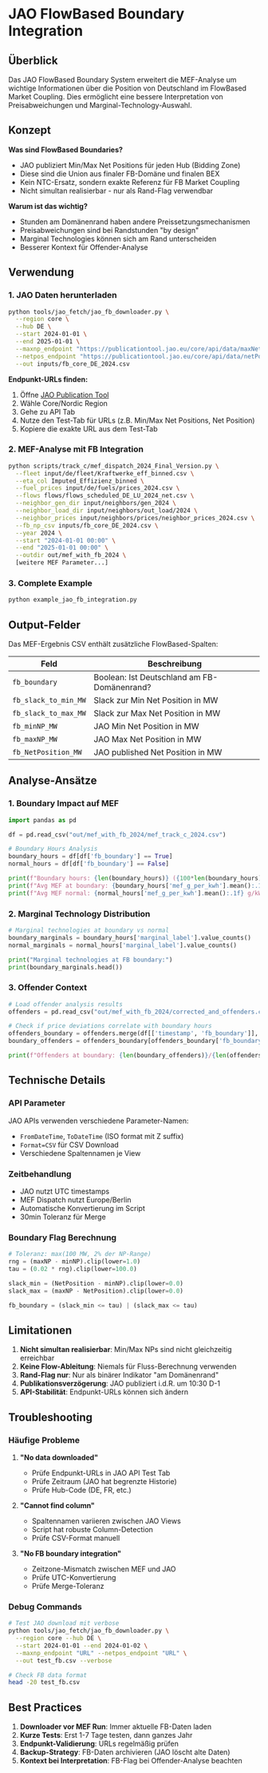 # JAO FlowBased Boundary Integration

## Überblick

Das JAO FlowBased Boundary System erweitert die MEF-Analyse um wichtige Informationen über die Position von Deutschland im FlowBased Market Coupling. Dies ermöglicht eine bessere Interpretation von Preisabweichungen und Marginal-Technology-Auswahl.

## Konzept

**Was sind FlowBased Boundaries?**
- JAO publiziert Min/Max Net Positions für jeden Hub (Bidding Zone)
- Diese sind die Union aus finaler FB-Domäne und finalen BEX
- Kein NTC-Ersatz, sondern exakte Referenz für FB Market Coupling
- Nicht simultan realisierbar - nur als Rand-Flag verwendbar

**Warum ist das wichtig?**
- Stunden am Domänenrand haben andere Preissetzungsmechanismen
- Preisabweichungen sind bei Randstunden "by design"
- Marginal Technologies können sich am Rand unterscheiden
- Besserer Kontext für Offender-Analyse

## Verwendung

### 1. JAO Daten herunterladen

```bash
python tools/jao_fetch/jao_fb_downloader.py \
  --region core \
  --hub DE \
  --start 2024-01-01 \
  --end 2025-01-01 \
  --maxnp_endpoint "https://publicationtool.jao.eu/core/api/data/maxNetPositions" \
  --netpos_endpoint "https://publicationtool.jao.eu/core/api/data/netPosition" \
  --out inputs/fb_core_DE_2024.csv
```

**Endpunkt-URLs finden:**
1. Öffne [JAO Publication Tool](https://publicationtool.jao.eu/)
2. Wähle Core/Nordic Region
3. Gehe zu API Tab
4. Nutze den Test-Tab für URLs (z.B. Min/Max Net Positions, Net Position)
5. Kopiere die exakte URL aus dem Test-Tab

### 2. MEF-Analyse mit FB Integration

```bash
python scripts/track_c/mef_dispatch_2024_Final_Version.py \
  --fleet input/de/fleet/Kraftwerke_eff_binned.csv \
  --eta_col Imputed_Effizienz_binned \
  --fuel_prices input/de/fuels/prices_2024.csv \
  --flows flows/flows_scheduled_DE_LU_2024_net.csv \
  --neighbor_gen_dir input/neighbors/gen_2024 \
  --neighbor_load_dir input/neighbors/out_load/2024 \
  --neighbor_prices input/neighbors/prices/neighbor_prices_2024.csv \
  --fb_np_csv inputs/fb_core_DE_2024.csv \
  --year 2024 \
  --start "2024-01-01 00:00" \
  --end "2025-01-01 00:00" \
  --outdir out/mef_with_fb_2024 \
  [weitere MEF Parameter...]
```

### 3. Complete Example

```bash
python example_jao_fb_integration.py
```

## Output-Felder

Das MEF-Ergebnis CSV enthält zusätzliche FlowBased-Spalten:

| Feld | Beschreibung |
|------|-------------|
| `fb_boundary` | Boolean: Ist Deutschland am FB-Domänenrand? |
| `fb_slack_to_min_MW` | Slack zur Min Net Position in MW |
| `fb_slack_to_max_MW` | Slack zur Max Net Position in MW |
| `fb_minNP_MW` | JAO Min Net Position in MW |
| `fb_maxNP_MW` | JAO Max Net Position in MW |
| `fb_NetPosition_MW` | JAO published Net Position in MW |

## Analyse-Ansätze

### 1. Boundary Impact auf MEF

```python
import pandas as pd

df = pd.read_csv("out/mef_with_fb_2024/mef_track_c_2024.csv")

# Boundary Hours Analysis
boundary_hours = df[df['fb_boundary'] == True]
normal_hours = df[df['fb_boundary'] == False]

print(f"Boundary hours: {len(boundary_hours)} ({100*len(boundary_hours)/len(df):.1f}%)")
print(f"Avg MEF at boundary: {boundary_hours['mef_g_per_kwh'].mean():.1f} g/kWh")
print(f"Avg MEF normal: {normal_hours['mef_g_per_kwh'].mean():.1f} g/kWh")
```

### 2. Marginal Technology Distribution

```python
# Marginal technologies at boundary vs normal
boundary_marginals = boundary_hours['marginal_label'].value_counts()
normal_marginals = normal_hours['marginal_label'].value_counts()

print("Marginal technologies at FB boundary:")
print(boundary_marginals.head())
```

### 3. Offender Context

```python
# Load offender analysis results
offenders = pd.read_csv("out/mef_with_fb_2024/corrected_and_offenders.csv")

# Check if price deviations correlate with boundary hours
offenders_boundary = offenders.merge(df[['timestamp', 'fb_boundary']], on='timestamp')
boundary_offenders = offenders_boundary[offenders_boundary['fb_boundary'] == True]

print(f"Offenders at boundary: {len(boundary_offenders)}/{len(offenders)} ({100*len(boundary_offenders)/len(offenders):.1f}%)")
```

## Technische Details

### API Parameter

JAO APIs verwenden verschiedene Parameter-Namen:
- `FromDateTime`, `ToDateTime` (ISO format mit Z suffix)
- `Format=CSV` für CSV Download
- Verschiedene Spaltennamen je View

### Zeitbehandlung

- JAO nutzt UTC timestamps
- MEF Dispatch nutzt Europe/Berlin
- Automatische Konvertierung im Script
- 30min Toleranz für Merge

### Boundary Flag Berechnung

```python
# Toleranz: max(100 MW, 2% der NP-Range)
rng = (maxNP - minNP).clip(lower=1.0)
tau = (0.02 * rng).clip(lower=100.0)

slack_min = (NetPosition - minNP).clip(lower=0.0)
slack_max = (maxNP - NetPosition).clip(lower=0.0)

fb_boundary = (slack_min <= tau) | (slack_max <= tau)
```

## Limitationen

1. **Nicht simultan realisierbar**: Min/Max NPs sind nicht gleichzeitig erreichbar
2. **Keine Flow-Ableitung**: Niemals für Fluss-Berechnung verwenden
3. **Rand-Flag nur**: Nur als binärer Indikator "am Domänenrand"
4. **Publikationsverzögerung**: JAO publiziert i.d.R. um 10:30 D-1
5. **API-Stabilität**: Endpunkt-URLs können sich ändern

## Troubleshooting

### Häufige Probleme

1. **"No data downloaded"**
   - Prüfe Endpunkt-URLs in JAO API Test Tab
   - Prüfe Zeitraum (JAO hat begrenzte Historie)
   - Prüfe Hub-Code (DE, FR, etc.)

2. **"Cannot find column"**
   - Spaltennamen variieren zwischen JAO Views
   - Script hat robuste Column-Detection
   - Prüfe CSV-Format manuell

3. **"No FB boundary integration"**
   - Zeitzone-Mismatch zwischen MEF und JAO
   - Prüfe UTC-Konvertierung
   - Prüfe Merge-Toleranz

### Debug Commands

```bash
# Test JAO download mit verbose
python tools/jao_fetch/jao_fb_downloader.py \
  --region core --hub DE \
  --start 2024-01-01 --end 2024-01-02 \
  --maxnp_endpoint "URL" --netpos_endpoint "URL" \
  --out test_fb.csv --verbose

# Check FB data format
head -20 test_fb.csv
```

## Best Practices

1. **Downloader vor MEF Run**: Immer aktuelle FB-Daten laden
2. **Kurze Tests**: Erst 1-7 Tage testen, dann ganzes Jahr
3. **Endpunkt-Validierung**: URLs regelmäßig prüfen
4. **Backup-Strategy**: FB-Daten archivieren (JAO löscht alte Daten)
5. **Kontext bei Interpretation**: FB-Flag bei Offender-Analyse beachten
